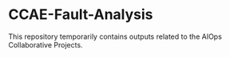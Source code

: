 # CCAE-Fault-Analysis

This repository temporarily contains outputs related to the AIOps Collaborative Projects.
